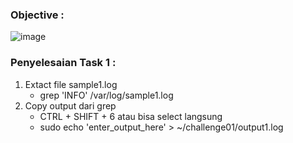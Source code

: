 ### Objective :
![image](https://github.com/diotriandika/learn-networking/assets/109568349/23f839a3-4899-42b0-8379-4906e736fa23)
### Penyelesaian Task 1 :
1. Extact file sample1.log
   - grep 'INFO' /var/log/sample1.log
2. Copy output dari grep
   - CTRL + SHIFT + 6 atau bisa select langsung
   - sudo echo 'enter_output_here' > ~/challenge01/output1.log
